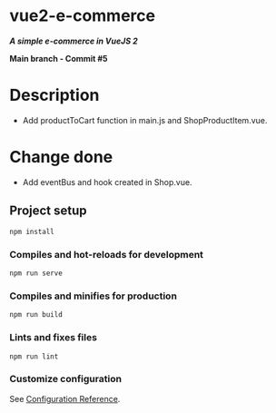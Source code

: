 # vue2-e-commerce

**_A simple e-commerce in VueJS 2_**

**Main branch - Commit #5**

# Description

- Add productToCart function in main.js and ShopProductItem.vue.

# Change done

- Add eventBus and hook created in Shop.vue.

## Project setup

```
npm install
```

### Compiles and hot-reloads for development

```
npm run serve
```

### Compiles and minifies for production

```
npm run build
```

### Lints and fixes files

```
npm run lint
```

### Customize configuration

See [Configuration Reference](https://cli.vuejs.org/config/).
